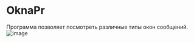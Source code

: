 # OknaPr
Программа позволяет посмотреть различные типы окон сообщений.
![image](https://user-images.githubusercontent.com/16022387/190105010-47a23a9a-bc08-4764-9ce7-43b065754d42.png)

